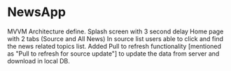 # NewsApp
MVVM Architecture define.
Splash screen with 3 second delay
Home page with 2 tabs (Source and All News)
In source list users able to click and find the news related topics list.
Added Pull to refresh functionality [mentioned as "Pull to refresh for source update"] to update the data from server and download in local DB.
